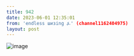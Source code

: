 ```yaml
---
title: 942
date: 2023-06-01 12:35:01
from: 'endless шизing ⍼' (channel1162404975)
layout: post
---
```


![image](photos/photo_87@01-06-2023_12-35-01.jpg)


